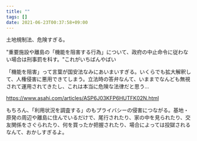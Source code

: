 ```yaml
---
title: ""
tags: []
date: 2021-06-23T00:37:58+09:00
---
```


土地規制法、危険すぎる。

"重要施設や離島の「機能を阻害する行為」について、政府の中止命令に従わない場合は刑事罰を科す。"これがいちばんやばい

「機能を阻害」って言葉が国安法なみにあいまいすぎる。いくらでも拡大解釈して、人権侵害に悪用できてしまう。立法時の答弁なんて、いままでなんども無視されて運用されてきたし、これは本当に危険な法律だと思う...

<https://www.asahi.com/articles/ASP6J03KFP6HUTFK02N.html>

もちろん、「利用状況を調査する」のもプライバシーの侵害につながる。基地・原発の周辺や離島に住んでいるだけで、尾行されたり、家の中を見られたり、交友関係をさぐられたり、何を買ったか把握されたり、場合によっては投獄されるなんて、おかしすぎるよ。